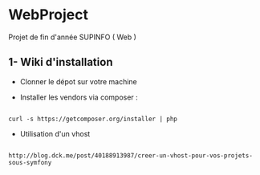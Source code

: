 WebProject
==========

Projet de fin d'année SUPINFO ( Web )


<h2>1- Wiki d'installation</H2>

- Clonner le dépot sur votre machine

- Installer les vendors via composer :<br />
<code>
curl -s https://getcomposer.org/installer | php
</code>

- Utilisation d'un vhost<br />
<code>
http://blog.dck.me/post/40188913987/creer-un-vhost-pour-vos-projets-sous-symfony
</code>
